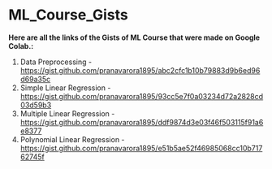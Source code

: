 # ML_Course_Gists

**Here are all the links of the Gists of ML Course that were made on Google Colab.:**

1.  Data Preprocessing - https://gist.github.com/pranavarora1895/abc2cfc1b10b79883d9b6ed96d69a35c
2.  Simple Linear Regression - https://gist.github.com/pranavarora1895/93cc5e7f0a03234d72a2828cd03d59b3
3.  Multiple Linear Regression - https://gist.github.com/pranavarora1895/ddf9874d3e03f46f503115f91a6e8377
4.  Polynomial Linear Regression - https://gist.github.com/pranavarora1895/e51b5ae52f46985068cc10b71762745f



